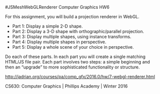 #JSMeshWebGLRenderer
Computer Graphics HW6

For this assignment, you will build a projection renderer in WebGL.

* Part 1: Display a simple 2-D shape.
* Part 2: Display a 3-D shape with orthographic/parallel projection.
* Part 3: Display multiple shapes, using instance transforms.
* Part 4: Display multiple shapes in perspective.
* Part 5: Display a whole scene of your choice in perspective.

Do each of these parts. In each part you will create a single matching HTML/JS file pair. Each part involves two steps: a simple beginning and then an “upgrade” to more sophisticated functionality or structure.

http://jadrian.org/courses/pa/comp_gfx/2016.0/hw/7-webgl-renderer.html

CS630: Computer Graphics | Phillips Academy | Winter 2016
